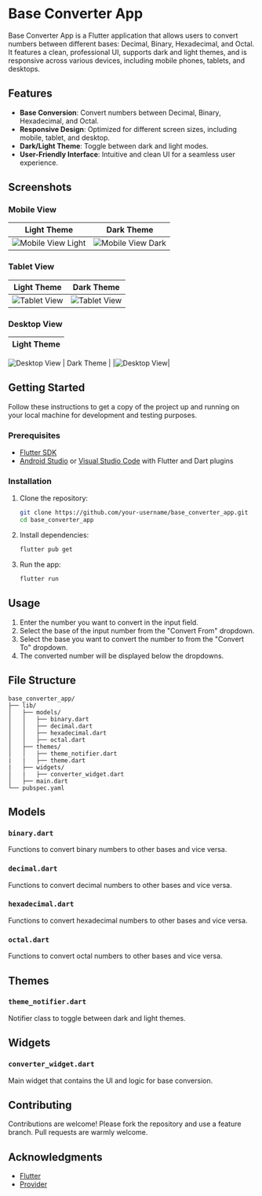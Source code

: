 # Base Converter App

Base Converter App is a Flutter application that allows users to convert numbers between different bases: Decimal, Binary, Hexadecimal, and Octal. It features a clean, professional UI, supports dark and light themes, and is responsive across various devices, including mobile phones, tablets, and desktops.

## Features

- **Base Conversion**: Convert numbers between Decimal, Binary, Hexadecimal, and Octal.
- **Responsive Design**: Optimized for different screen sizes, including mobile, tablet, and desktop.
- **Dark/Light Theme**: Toggle between dark and light modes.
- **User-Friendly Interface**: Intuitive and clean UI for a seamless user experience.

## Screenshots

### Mobile View

| Light Theme | Dark Theme |
|-------------|------------|
| ![Mobile View Light](./Screenshot/mobile_view_light.jpg) | ![Mobile View Dark](./Screenshot/mobile_view_dark.jpg) |

### Tablet View

| Light Theme | Dark Theme |
|-------------|------------|
|![Tablet View](./Screenshot/tablet_view_light.png)|![Tablet View](./Screenshot/tablet_view_dark.png)|

### Desktop View


| Light Theme |
|-------------|
![Desktop View](./Screenshot/desktop_view_light.png)
| Dark Theme |
|![Desktop View](./Screenshot/desktop_view_dark.png)|

## Getting Started

Follow these instructions to get a copy of the project up and running on your local machine for development and testing purposes.

### Prerequisites

- [Flutter SDK](https://flutter.dev/docs/get-started/install)
- [Android Studio](https://developer.android.com/studio) or [Visual Studio Code](https://code.visualstudio.com/) with Flutter and Dart plugins

### Installation

1. Clone the repository:

   ```bash
   git clone https://github.com/your-username/base_converter_app.git
   cd base_converter_app
   ```

2. Install dependencies:

   ```bash
   flutter pub get
   ```

3. Run the app:

   ```bash
   flutter run
   ```

## Usage

1. Enter the number you want to convert in the input field.
2. Select the base of the input number from the "Convert From" dropdown.
3. Select the base you want to convert the number to from the "Convert To" dropdown.
4. The converted number will be displayed below the dropdowns.

## File Structure

```plaintext
base_converter_app/
├── lib/
│   ├── models/
│   │   ├── binary.dart
│   │   ├── decimal.dart
│   │   ├── hexadecimal.dart
│   │   ├── octal.dart
│   ├── themes/
│   │   ├── theme_notifier.dart
|   |   ├── theme.dart
|   ├── widgets/
│   |   ├── converter_widget.dart
│   ├── main.dart
└── pubspec.yaml
```

## Models

### `binary.dart`

Functions to convert binary numbers to other bases and vice versa.

### `decimal.dart`

Functions to convert decimal numbers to other bases and vice versa.

### `hexadecimal.dart`

Functions to convert hexadecimal numbers to other bases and vice versa.

### `octal.dart`

Functions to convert octal numbers to other bases and vice versa.

## Themes

### `theme_notifier.dart`

Notifier class to toggle between dark and light themes.

## Widgets

### `converter_widget.dart`

Main widget that contains the UI and logic for base conversion.

## Contributing

Contributions are welcome! Please fork the repository and use a feature branch. Pull requests are warmly welcome.

## Acknowledgments

- [Flutter](https://flutter.dev/)
- [Provider](https://pub.dev/packages/provider)
